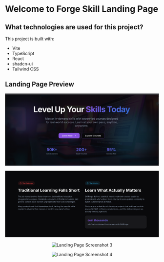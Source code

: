 # Welcome to Forge Skill Landing Page 

## What technologies are used for this project?

This project is built with:

- Vite
- TypeScript
- React
- shadcn-ui
- Tailwind CSS

## Landing Page Preview

<p align="center">
  <img src="https://raw.githubusercontent.com/AliSayyed123/SkillForge-Landing-Page/main/public/SkillForge11.png" alt="Landing Page Screenshot 1" width="800"/>
</p>

<p align="center">
  <img src="https://raw.githubusercontent.com/AliSayyed123/SkillForge-Landing-Page/main/public/SkillForge22.png" alt="Landing Page Screenshot 2" width="800"/>
</p>

<p align="center">
  <img src="https://raw.githubusercontent.com/AliSayyed123/SkillForge-Landing-Page/main/public/Screenshot%2025-10-16%211655.png" alt="Landing Page Screenshot 3" width="800"/>
</p>

<p align="center">
  <img src="https://raw.githubusercontent.com/AliSayyed123/SkillForge-Landing-Page/main/public/Screenshot%2025-10-16%211709.png" alt="Landing Page Screenshot 4" width="800"/>
</p>
